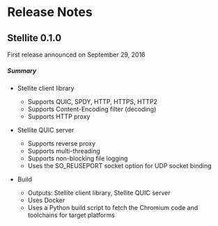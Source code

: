# Release Notes

## Stellite 0.1.0

First release announced on September 29, 2016

##### Summary

 * Stellite client library
   * Supports QUIC, SPDY, HTTP, HTTPS, HTTP2
   * Supports Content-Encoding filter (decoding)
   * Supports HTTP proxy
  
 * Stellite QUIC server
   * Supports reverse proxy
   * Supports multi-threading
   * Supports non-blocking file logging
   * Uses the SO_REUSEPORT socket option for UDP socket binding 
 
 * Build 
   * Outputs: Stellite client library, Stellite QUIC server
   * Uses Docker
   * Uses a Python build script to fetch the Chromium code and toolchains for target platforms

